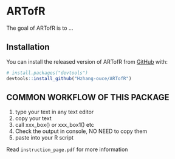 
<!-- README.md is generated from README.Rmd. Please edit that file -->

# ARTofR

<!-- badges: start -->
<!-- badges: end -->

The goal of ARTofR is to …

## Installation

You can install the released version of ARTofR from
[GitHub](https://github.com/) with:

``` r
# install.packages("devtools")
devtools::install_github("Hzhang-ouce/ARTofR")
```

## COMMON WORKFLOW OF THIS PACKAGE

1.  type your text in any text editor
2.  copy your text
3.  call xxx\_box() or xxx\_box1() etc
4.  Check the output in console, NO NEED to copy them
5.  paste into your R script

Read `instruction_page.pdf` for more information
